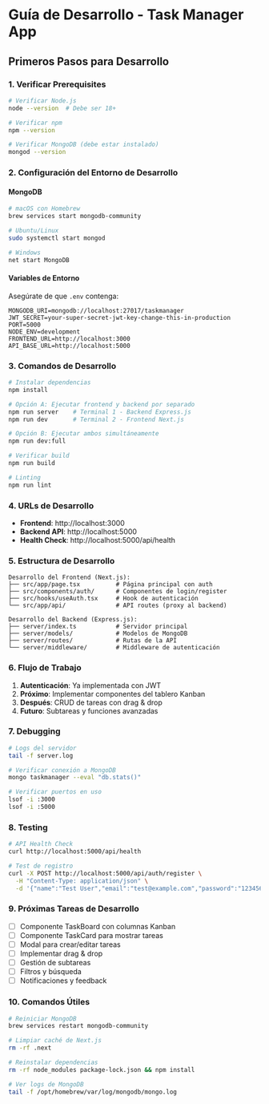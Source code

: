 # Guía de Desarrollo - Task Manager App

## Primeros Pasos para Desarrollo

### 1. Verificar Prerequisites

```bash
# Verificar Node.js
node --version  # Debe ser 18+

# Verificar npm
npm --version

# Verificar MongoDB (debe estar instalado)
mongod --version
```

### 2. Configuración del Entorno de Desarrollo

#### MongoDB

```bash
# macOS con Homebrew
brew services start mongodb-community

# Ubuntu/Linux
sudo systemctl start mongod

# Windows
net start MongoDB
```

#### Variables de Entorno

Asegúrate de que `.env` contenga:

```env
MONGODB_URI=mongodb://localhost:27017/taskmanager
JWT_SECRET=your-super-secret-jwt-key-change-this-in-production
PORT=5000
NODE_ENV=development
FRONTEND_URL=http://localhost:3000
API_BASE_URL=http://localhost:5000
```

### 3. Comandos de Desarrollo

```bash
# Instalar dependencias
npm install

# Opción A: Ejecutar frontend y backend por separado
npm run server    # Terminal 1 - Backend Express.js
npm run dev       # Terminal 2 - Frontend Next.js

# Opción B: Ejecutar ambos simultáneamente
npm run dev:full

# Verificar build
npm run build

# Linting
npm run lint
```

### 4. URLs de Desarrollo

- **Frontend**: http://localhost:3000
- **Backend API**: http://localhost:5000
- **Health Check**: http://localhost:5000/api/health

### 5. Estructura de Desarrollo

```
Desarrollo del Frontend (Next.js):
├── src/app/page.tsx          # Página principal con auth
├── src/components/auth/      # Componentes de login/register
├── src/hooks/useAuth.tsx     # Hook de autenticación
└── src/app/api/              # API routes (proxy al backend)

Desarrollo del Backend (Express.js):
├── server/index.ts           # Servidor principal
├── server/models/            # Modelos de MongoDB
├── server/routes/            # Rutas de la API
└── server/middleware/        # Middleware de autenticación
```

### 6. Flujo de Trabajo

1. **Autenticación**: Ya implementada con JWT
2. **Próximo**: Implementar componentes del tablero Kanban
3. **Después**: CRUD de tareas con drag & drop
4. **Futuro**: Subtareas y funciones avanzadas

### 7. Debugging

```bash
# Logs del servidor
tail -f server.log

# Verificar conexión a MongoDB
mongo taskmanager --eval "db.stats()"

# Verificar puertos en uso
lsof -i :3000
lsof -i :5000
```

### 8. Testing

```bash
# API Health Check
curl http://localhost:5000/api/health

# Test de registro
curl -X POST http://localhost:5000/api/auth/register \
  -H "Content-Type: application/json" \
  -d '{"name":"Test User","email":"test@example.com","password":"123456"}'
```

### 9. Próximas Tareas de Desarrollo

- [ ] Componente TaskBoard con columnas Kanban
- [ ] Componente TaskCard para mostrar tareas
- [ ] Modal para crear/editar tareas
- [ ] Implementar drag & drop
- [ ] Gestión de subtareas
- [ ] Filtros y búsqueda
- [ ] Notificaciones y feedback

### 10. Comandos Útiles

```bash
# Reiniciar MongoDB
brew services restart mongodb-community

# Limpiar caché de Next.js
rm -rf .next

# Reinstalar dependencias
rm -rf node_modules package-lock.json && npm install

# Ver logs de MongoDB
tail -f /opt/homebrew/var/log/mongodb/mongo.log
```

